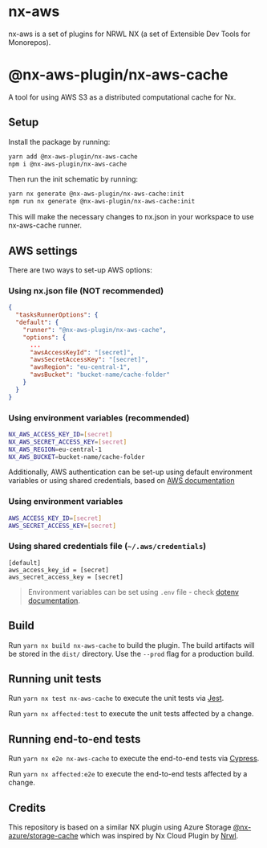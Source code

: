 # nx-aws

nx-aws is a set of plugins for NRWL NX (a set of Extensible Dev Tools for Monorepos).

# @nx-aws-plugin/nx-aws-cache

A tool for using AWS S3 as a distributed computational cache for Nx.

## Setup

Install the package by running:

```bash
yarn add @nx-aws-plugin/nx-aws-cache
npm i @nx-aws-plugin/nx-aws-cache
```

Then run the init schematic by running:

```bash
yarn nx generate @nx-aws-plugin/nx-aws-cache:init
npm run nx generate @nx-aws-plugin/nx-aws-cache:init
```

This will make the necessary changes to nx.json in your workspace to use nx-aws-cache runner.

## AWS settings

There are two ways to set-up AWS options:

### Using nx.json file (NOT recommended)

```json
{
  "tasksRunnerOptions": {
  "default": {
    "runner": "@nx-aws-plugin/nx-aws-cache",
    "options": {
      ...
      "awsAccessKeyId": "[secret]",
      "awsSecretAccessKey": "[secret]",
      "awsRegion": "eu-central-1",
      "awsBucket": "bucket-name/cache-folder"
    }
  }
}
```

### Using environment variables (**recommended**)

```bash
NX_AWS_ACCESS_KEY_ID=[secret]
NX_AWS_SECRET_ACCESS_KEY=[secret]
NX_AWS_REGION=eu-central-1
NX_AWS_BUCKET=bucket-name/cache-folder
```

Additionally, AWS authentication can be set-up using default environment variables or using shared credentials, based on [AWS documentation](https://docs.aws.amazon.com/sdk-for-javascript/v2/developer-guide/setting-credentials-node.html)

### Using environment variables

```bash
AWS_ACCESS_KEY_ID=[secret]
AWS_SECRET_ACCESS_KEY=[secret]
```

### Using shared credentials file (`~/.aws/credentials`)

```
[default]
aws_access_key_id = [secret]
aws_secret_access_key = [secret]
```

> Environment variables can be set using `.env` file - check [dotenv documentation](https://www.npmjs.com/package/dotenv).

## Build

Run `yarn nx build nx-aws-cache` to build the plugin. The build artifacts will be stored in the `dist/` directory. Use the `--prod` flag for a production build.

## Running unit tests

Run `yarn nx test nx-aws-cache` to execute the unit tests via [Jest](https://jestjs.io).

Run `yarn nx affected:test` to execute the unit tests affected by a change.

## Running end-to-end tests

Run `yarn nx e2e nx-aws-cache` to execute the end-to-end tests via [Cypress](https://www.cypress.io).

Run `yarn nx affected:e2e` to execute the end-to-end tests affected by a change.

## Credits

This repository is based on a similar NX plugin using Azure Storage [@nx-azure/storage-cache](https://github.com/microsoft/nx-azure) which was inspired by Nx Cloud Plugin by [Nrwl](https://github.com/nrwl/nx). 